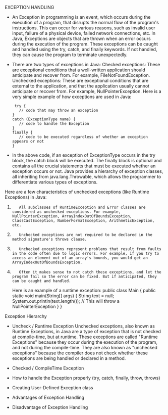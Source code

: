 
EXCEPTION HANDLING

- An Exception in programming is an event, which occurs during the execution of a program, that disrupts the normal flow of the program's instructions. This can occur for various reasons, such as invalid user input, failure of a physical device, failed network connections, etc.
    In Java, Exceptions are objects that are thrown when an error occurs during the execution of the program. These exceptions can be caught and handled using the try, catch, and finally keywords. If not handled, they can cause the program to terminate unexpectedly.
    
- There are two types of exceptions in Java:
    Checked exceptions: These are exceptional conditions that a well-written application should anticipate and recover from. For example, FileNotFoundException.
    Unchecked exceptions: These are exceptional conditions that are external to the application, and that the application usually cannot anticipate or recover from. For example, NullPointerException.
    Here is a very simple example of how exceptions are used in Java:
   
     ~~~~**
      try {
        // code that may throw an exception
     }
     catch (ExceptionType name) {
        // code to handle the Exception
     }
     finally {
        // code to be executed regardless of whether an exception appears or not
     }

- In the above code, if an exception of ExceptionType occurs in the try block, the catch block will be executed. The finally block is optional and contains all the crucial statements that must be executed whether an exception occurs or not.
Java provides a hierarchy of exception classes, all inheriting from java.lang.Throwable, which allows the programmer to differentiate various types of exceptions.

Here are a few characteristics of unchecked exceptions (like Runtime Exceptions) in Java:
1.        All subclasses of RuntimeException and Error classes are considered as unchecked exceptions. For example, NullPointerException, ArrayIndexOutOfBoundsException, ClassCastException, NumberFormatException, ArithmeticException, etc.
2.        Unchecked exceptions are not required to be declared in the method signature's throws clause.
3.        Unchecked exceptions represent problems that result from faults in the code often due to logic errors. For example, if you try to access an element out of an array's bounds, you would get an ArrayIndexOutOfBoundsException.
4.        Often it makes sense to not catch these exceptions, and let the program fail so the error can be fixed. But if anticipated, they can be caught and handled.

    
     Here is an example of a runtime exception:
     public class Main {
         public static void main(String[] args) {
            String text = null;
            System.out.println(text.length()); // This will throw a NullPointerException
         }
    }

Exception Hierarchy

- Uncheck / Runtime Exception
    Unchecked exceptions, also known as Runtime Exceptions, in Java are a type of exception that is not checked at compile-time, but at runtime.
    These exceptions are called "Runtime Exceptions" because they occur during the execution of the program, and not during the compile-time. They are also known as "unchecked exceptions" because the compiler does not check whether these exceptions are being handled or declared in a method.

- Checked / CompileTime Exception
- How to handle the Exception properly (try, catch, finally, throw, throws)
- Creating User-Defined Exception class
- Advantages of Exception Handling
- Disadvantage of Exception Handling